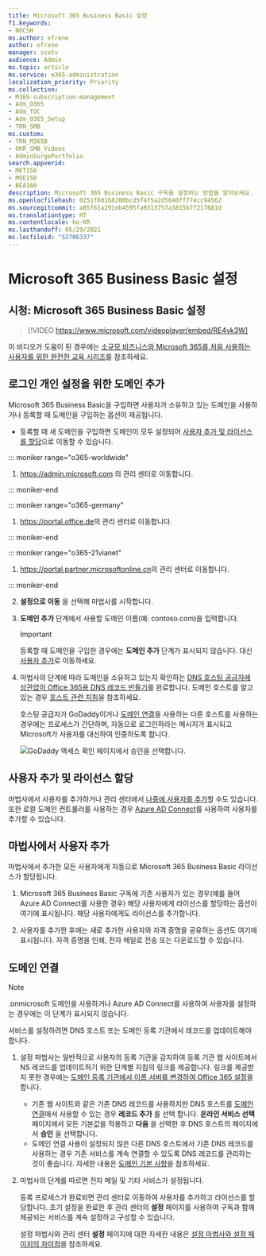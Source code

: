 ```yaml
---
title: Microsoft 365 Business Basic 설정
f1.keywords:
- NOCSH
ms.author: efrene
author: efrene
manager: scotv
audience: Admin
ms.topic: article
ms.service: o365-administration
localization_priority: Priority
ms.collection:
- M365-subscription-management
- Adm_O365
- Adm_TOC
- Adm_O365_Setup
- TRN_SMB
ms.custom:
- TRN_M365B
- OKR_SMB_Videos
- AdminSurgePortfolio
search.appverid:
- MET150
- MOE150
- BEA160
description: Microsoft 365 Business Basic 구독을 설정하는 방법을 알아보세요.
ms.openlocfilehash: 0251f601b8200bcd5f4f5a2d5640ff774cc94562
ms.sourcegitcommit: a05f61a291eb4595fa9313757a3815b7f217681d
ms.translationtype: HT
ms.contentlocale: ko-KR
ms.lasthandoff: 05/29/2021
ms.locfileid: "52706337"
---
```

# <a name="set-up-microsoft-365-business-basic"></a>Microsoft 365 Business Basic 설정

## <a name="watch-set-up-microsoft-365-business-basic"></a>시청: Microsoft 365 Business Basic 설정

> [!VIDEO https://www.microsoft.com/videoplayer/embed/RE4vk3W]

이 비디오가 도움이 된 경우에는 [소규모 비즈니스와 Microsoft 365를 처음 사용하는 사용자를 위한 완전한 교육 시리즈](../../business-video/index.yml)를 참조하세요.

## <a name="add-your-domain-to-personalize-sign-in"></a>로그인 개인 설정을 위한 도메인 추가

Microsoft 365 Business Basic을 구입하면 사용자가 소유하고 있는 도메인을 사용하거나 등록할 때 도메인을 구입하는 옵션이 제공됩니다.

- 등록할 때 새 도메인을 구입하면 도메인이 모두 설정되어 [사용자 추가 및 라이선스를 할당](#add-users-and-assign-licenses)으로 이동할 수 있습니다.

 ::: moniker range="o365-worldwide"

1. <a href="https://go.microsoft.com/fwlink/p/?linkid=2024339" target="_blank">https://admin.microsoft.com</a> 의 관리 센터로 이동합니다.

::: moniker-end

::: moniker range="o365-germany"

1. <a href="https://go.microsoft.com/fwlink/p/?linkid=848041" target="_blank">https://portal.office.de</a>의 관리 센터로 이동합니다.

::: moniker-end

::: moniker range="o365-21vianet"

1. <a href="https://go.microsoft.com/fwlink/p/?linkid=850627" target="_blank">https://portal.partner.microsoftonline.cn</a>의 관리 센터로 이동합니다.

::: moniker-end 

2. **설정으로 이동** 을 선택해 마법사를 시작합니다.
    
3. **도메인 추가** 단계에서 사용할 도메인 이름(예: contoso.com)을 입력합니다.

    > [!IMPORTANT]
    > 등록할 때 도메인을 구입한 경우에는 **도메인 추가** 단계가 표시되지 않습니다. 대신 [사용자 추가](#add-users-and-assign-licenses)로 이동하세요.

    
4. 마법사의 단계에 따라 도메인을 소유하고 있는지 확인하는 [DNS 호스팅 공급자에 상관없이 Office 365용 DNS 레코드 만들기](/office365/admin/get-help-with-domains/create-dns-records-at-any-dns-hosting-provider)를 완료합니다. 도메인 호스트를 알고 있는 경우 [호스트 관련 지침](/office365/admin/get-help-with-domains/set-up-your-domain-host-specific-instructions)을 참조하세요.

    호스팅 공급자가 GoDaddy이거나 [도메인 연결](/office365/admin/get-help-with-domains/domain-connect)을 사용하는 다른 호스트를 사용하는 경우에는 프로세스가 간단하며, 자동으로 로그인하라는 메시지가 표시되고 Microsoft가 사용자를 대신하여 인증하도록 합니다.

    ![GoDaddy 액세스 확인 페이지에서 승인을 선택합니다.](../../media/godaddyauth.png)

## <a name="add-users-and-assign-licenses"></a>사용자 추가 및 라이선스 할당

마법사에서 사용자를 추가하거나 관리 센터에서 [나중에 사용자를 추가](../add-users/add-users.md)할 수도 있습니다. 또한 로컬 도메인 컨트롤러를 사용하는 경우 [Azure AD Connect](/azure/active-directory/hybrid/how-to-connect-install-express)를 사용하여 사용자를 추가할 수 있습니다.

## <a name="add-users-in-the-wizard"></a>마법사에서 사용자 추가

마법사에서 추가한 모든 사용자에게 자동으로 Microsoft 365 Business Basic 라이선스가 할당됩니다.

1. Microsoft 365 Business Basic 구독에 기존 사용자가 있는 경우(예를 들어 Azure AD Connect를 사용한 경우) 해당 사용자에게 라이선스를 할당하는 옵션이 여기에 표시됩니다. 해당 사용자에게도 라이선스를 추가합니다.

2. 사용자를 추가한 후에는 새로 추가한 사용자와 자격 증명을 공유하는 옵션도 여기에 표시됩니다. 자격 증명을 인쇄, 전자 메일로 전송 또는 다운로드할 수 있습니다.

## <a name="connect-your-domain"></a>도메인 연결

> [!NOTE]
> .onmicrosoft 도메인을 사용하거나 Azure AD Connect를 사용하여 사용자를 설정하는 경우에는 이 단계가 표시되지 않습니다.
  
서비스를 설정하려면 DNS 호스트 또는 도메인 등록 기관에서 레코드를 업데이트해야 합니다.
  
1. 설정 마법사는 일반적으로 사용자의 등록 기관을 감지하여 등록 기관 웹 사이트에서 NS 레코드를 업데이트하기 위한 단계별 지침의 링크를 제공합니다. 링크를 제공받지 못한 경우에는 [도메인 등록 기관에서 이름 서버를 변경하여 Office 365 설정](../get-help-with-domains/change-nameservers-at-any-domain-registrar.md)을 합니다. 

    - 기존 웹 사이트와 같은 기존 DNS 레코드를 사용하지만 DNS 호스트를 [도메인 연결](/office365/admin/get-help-with-domains/domain-connect)에서 사용할 수 있는 경우 **레코드 추가** 를 선택 합니다. **온라인 서비스 선택** 페이지에서 모든 기본값을 적용하고 **다음** 을 선택한 후 DNS 호스트의 페이지에서 **승인** 을 선택합니다.
    - 도메인 연결 사용이 설정되지 않은 다른 DNS 호스트에서 기존 DNS 레코드를 사용하는 경우 기존 서비스를 계속 연결할 수 있도록 DNS 레코드를 관리하는 것이 좋습니다. 자세한 내용은 [도메인 기본 사항](/office365/admin/get-help-with-domains/dns-basics)을 참조하세요.

2. 마법사의 단계를 따르면 전자 메일 및 기타 서비스가 설정됩니다.

    등록 프로세스가 완료되면 관리 센터로 이동하여 사용자를 추가하고 라이선스를 할당합니다. 초기 설정을 완료한 후 관리 센터의 **설정** 페이지를 사용하여 구독과 함께 제공되는 서비스를 계속 설정하고 구성할 수 있습니다.

    설정 마법사와 관리 센터 **설정** 페이지에 대한 자세한 내용은 [설정 마법사와 설정 페이지의 차이점](o365-setup-wizard-and-setup-page.md)을 참조하세요.